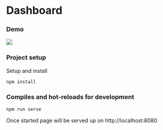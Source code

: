 # Dashboard

### Demo
![](Screengif.gif)

### Project setup
Setup and install
```
npm install
```

### Compiles and hot-reloads for development
```
npm run serve
```
Once started page will be served up on http://localhost:8080
